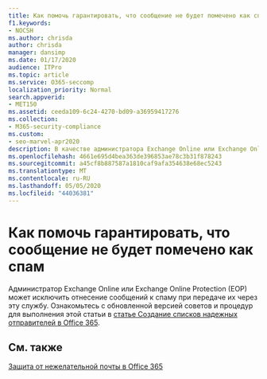 ```yaml
---
title: Как помочь гарантировать, что сообщение не будет помечено как спам
f1.keywords:
- NOCSH
ms.author: chrisda
author: chrisda
manager: dansimp
ms.date: 01/17/2020
audience: ITPro
ms.topic: article
ms.service: O365-seccomp
localization_priority: Normal
search.appverid:
- MET150
ms.assetid: ceeda109-6c24-4270-bd09-a36959417276
ms.collection:
- M365-security-compliance
ms.custom:
- seo-marvel-apr2020
description: В качестве администратора Exchange Online или Exchange Online Protection (EOP) можно убедиться, что сообщение электронной почты, переданное через службу, не помечено как спам.
ms.openlocfilehash: 4661e695d4bea363de396853ae78c3b31f878243
ms.sourcegitcommit: a45cf8b887587a1810caf9afa354638e68ec5243
ms.translationtype: MT
ms.contentlocale: ru-RU
ms.lasthandoff: 05/05/2020
ms.locfileid: "44036381"
---
```

# <a name="how-to-help-ensure-that-a-message-isnt-marked-as-spam"></a>Как помочь гарантировать, что сообщение не будет помечено как спам

Администратор Exchange Online или Exchange Online Protection (EOP) может исключить отнесение сообщений к спаму при передаче их через эту службу. Ознакомьтесь с обновленной версией советов и процедур для выполнения этой статьи в [статье Создание списков надежных отправителей в Office 365](create-safe-sender-lists-in-office-365.md).

## <a name="see-also"></a>См. также

[Защита от нежелательной почты в Office 365](anti-spam-protection.md)

